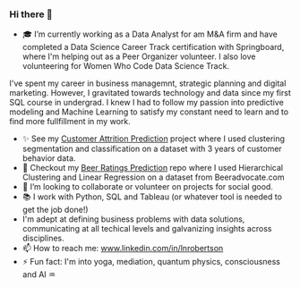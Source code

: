 ### Hi there 👋 

- :mortar_board: I’m currently working as a Data Analyst for am M&A firm and have completed a Data Science Career Track certification with Springboard, where I'm helping out as a Peer Organizer volunteer. I also love volunteering for Women Who Code Data Science Track. 

I've spent my career in business managemnt, strategic planning and digital marketing. However, I gravitated towards technology and data since my first SQL course in undergrad. I knew I had to follow my passion into predictive modeling and Machine Learning to satisfy my constant need to learn and to find more fullfillment in my work. 
- :sparkles: See my [Customer Attrition Prediction](https://github.com/LNRobertson/Customer_Segmentation.git) project where I used clustering segmentation and classification on a dataset with 3 years of customer behavior data. 
- :beers: Checkout my [Beer Ratings Prediction](https://github.com/LNRobertson/Beer-Rating-Prediction.git) repo where I used Hierarchical Clustering and Linear Regression on a dataset from Beeradvocate.com 
- 👯 I’m looking to collaborate or volunteer on projects for social good. 
- :books: I work with Python, SQL and Tableau (or whatever tool is needed to get the job done!)
- I'm adept at defining business problems with data solutions, communicating at all techical levels and galvanizing insights across disciplines. 
- 📫 How to reach me: <url>www.linkedin.com/in/lnrobertson <url/>
- ⚡ Fun fact: I'm into yoga, mediation, quantum physics, consciousness and AI :aquarius: 
